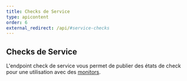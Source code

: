 ```yaml
---
title: Checks de Service
type: apicontent
order: 6
external_redirect: /api/#service-checks
---
```

## Checks de Service
L'endpoint check de service vous permet de publier des états de check pour une utilisation avec des [monitors][1].



[1]: /monitors
